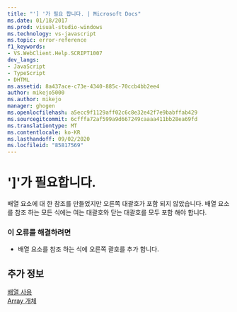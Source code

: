 ```yaml
---
title: "'] '가 필요 합니다. | Microsoft Docs"
ms.date: 01/18/2017
ms.prod: visual-studio-windows
ms.technology: vs-javascript
ms.topic: error-reference
f1_keywords:
- VS.WebClient.Help.SCRIPT1007
dev_langs:
- JavaScript
- TypeScript
- DHTML
ms.assetid: 8a437ace-c73e-4340-885c-70ccb4bb2ee4
author: mikejo5000
ms.author: mikejo
manager: ghogen
ms.openlocfilehash: a5ecc9f1129aff02c6c8e32e42f7e9babffab429
ms.sourcegitcommit: 6cfffa72af599a9d667249caaaa411bb28ea69fd
ms.translationtype: MT
ms.contentlocale: ko-KR
ms.lasthandoff: 09/02/2020
ms.locfileid: "85817569"
---
```

# <a name="expected-"></a>']'가 필요합니다.
배열 요소에 대 한 참조를 만들었지만 오른쪽 대괄호가 포함 되지 않았습니다. 배열 요소를 참조 하는 모든 식에는 여는 대괄호와 닫는 대괄호를 모두 포함 해야 합니다.  
  
### <a name="to-correct-this-error"></a>이 오류를 해결하려면  
  
- 배열 요소를 참조 하는 식에 오른쪽 괄호를 추가 합니다.  
  
## <a name="see-also"></a>추가 정보  
 [배열 사용](../../javascript/advanced/using-arrays-javascript.md)   
 [Array 개체](../../javascript/reference/array-object-javascript.md)
